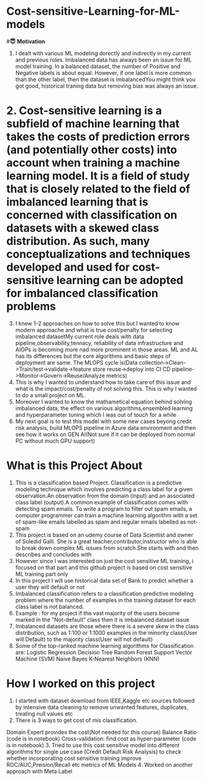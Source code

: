 # Cost-sensitive-Learning-for-ML-models


#**😇** **Motivation**

1. I dealt with various ML modeling dorectly and indirectly in my current and previous roles. Imbalanced data has always been an issue for ML model training. In a balanced dataset, the number of Positive and Negative labels is about equal. However, if one label is more common than the other label, then the dataset is imbalancedYou might think you got good, historical traning data but removing bias was always an issue.
# 2. Cost-sensitive learning is a subfield of machine learning that takes the costs of prediction errors (and potentially other costs) into account when training a machine learning model. It is a field of study that is closely related to the field of imbalanced learning that is concerned with classification on datasets with a skewed class distribution. As such, many conceptualizations and techniques developed and used for cost-sensitive learning can be adopted for imbalanced classification problems
3. I knew 1-2 approaches on how to solve this but I wanted to know modern approache and what is true cost/penalty for  selecting  imbalanced datasetMy current role deals with data pipeline,observability,tennacy, reliability of data infrastructure and AIOPs is becoming more nad more prominent in those areas. ML and AL has its differences but the core algorithms and basic steps of deployment are same. The MLOPS cycle is(Data collection->Clean->Train/test->validate->feature store reuse->deploy into CI CD pipeline->Monitor->Govern->Reuse/Analyze metrics)
4. This is why I wanted to understand how to take care of this issue and what is the impact/cost/penalty of not solving this. This is why I wanted to do a small project on ML.
5. Moreover I wanted to know the mathametical equation behind solving imbalanced data, the effect on various algorithms,ensembled learning and hyperparameter tuning which I was out of touch for a while
6. My next goal is to test this model with some new cases beyong credit risk analysis, build MLOPS pipeline in Azure data environment and then see how it works on GEN AI(Not sure if it can be deployed from normal PC without much GPU support)



# What is this Project About
1. This is a classification based Project. Classification is a predictive modeling technique which involves predicting a class label for a given observation.An observation from the domain (input) and an associated class label (output).A common example of classification comes with detecting spam emails. To write a program to filter out spam emails, a computer programmer can train a machine learning algorithm with a set of spam-like emails labelled as spam and regular emails labelled as not-spam
2. This project is based on an udemy course of Data Scientist and owner of Soledid Galli. She is a great teacher,contributor,instructor who is able to break down complex ML issues from scratch.She starts with  and then describes and concludes with
3. However since I was interested on just the cost sensitive ML training, i focused on that part and this github project is based on cost sensitive ML training part only
4. In this project  I will use historical data set of Bank to predict whether a user they will default or not
5. Imbalanced classification refers to a classification predictive modeling problem where the number of examples in the training dataset for each class label is not balanced.
6. Example : for my project if the vast majority of the users  become marked in the "Not-default” class then it is imbalanced dataset issue
7. Imbalanced datasets are those where there is a severe skew in the class distribution, such as 1:100 or 1:1000 examples in the minority class(User will Default) to the majority class(User will not default)
8. Some of the top-ranked machine learning algorithms for Classification are:
Logistic Regression
Decision Tree
Random Forest
Support Vector Machine (SVM)
Naive Bayes
K-Nearest Neighbors (KNN)
# How I worked on this project
1. I started with dataset download from IEEE,Kaggle etc sources followed by intensive data cleaning to remove unwanted features, duplicates, treating null values etc
2. There is 3 ways to get cost of mis classification. 

Domain Expert provides the cost(Not needed for this course)
Balance Ratio (code is in notebook)
Cross-validation: find cost as hyper-parameter (code is in notebook)
3. Tried to use this cost sensitive model into different algorithms for single use case (Credit Default Risk Analysis) to check whether incorporating cost sensitive training improve ROC/AUC,Preision/Recall etc metrics of ML Models
4. Worked on another approach with Meta Label



